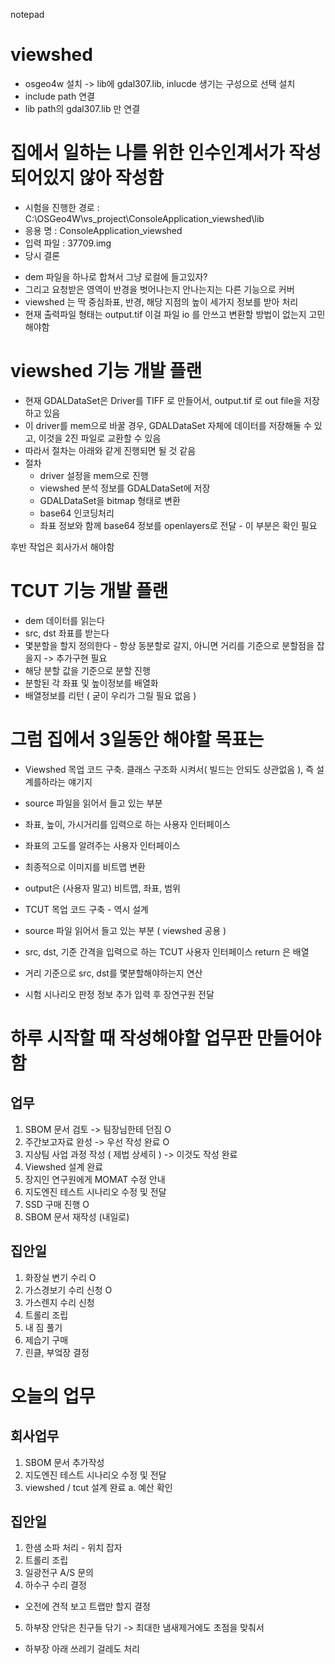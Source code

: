 notepad

# viewshed
- osgeo4w 설치 -> lib에 gdal307.lib, inlucde 생기는 구성으로 선택 설치
- include path 연결
- lib path의 gdal307.lib 만 연결


# 집에서 일하는 나를 위한 인수인계서가 작성되어있지 않아 작성함

- 시험을 진행한 경로 : C:\OSGeo4W\vs_project\ConsoleApplication_viewshed\lib
- 응용 명 : ConsoleApplication_viewshed
- 입력 파일 : 37709.img
- 당시 결론
 *  dem 파일을 하나로 합쳐서 그냥 로컬에 들고있자?
 * 그리고 요청받은 영역이 반경을 벗어나는지 안나는지는 다른 기능으로 커버
 * viewshed 는 딱 중심좌표, 반경, 해당 지점의 높이 세가지 정보를 받아 처리
 * 현재 출력파일 형태는 output.tif 이걸 파일 io 를 안쓰고 변환할 방법이 없는지 고민해야함


# viewshed 기능 개발 플랜
 - 현재 GDALDataSet은 Driver를 TIFF 로 만들어서, output.tif 로 out file을 저장하고 있음
 - 이 driver를 mem으로 바꿀 경우, GDALDataSet 자체에 데이터를 저장해둘 수 있고, 이것을 2진 파일로 교환할 수 있음
 - 따라서 절차는 아래와 같게 진행되면 될 것 같음
 - 절차
   * driver 설정을 mem으로 진행
   * viewshed 분석 정보를 GDALDataSet에 저장
   * GDALDataSet을 bitmap 형태로 변환
   * base64 인코딩처리
   * 좌표 정보와 함께 base64 정보를 openlayers로 전달 - 이 부분은 확인 필요

후반 작업은 회사가서 해야함


# TCUT 기능 개발 플랜
 - dem 데이터를 읽는다
 - src, dst 좌표를 받는다
 - 몇분할을 할지 정의한다 - 항상 동분할로 갈지, 아니면 거리를 기준으로 분할점을 잡을지 -> 추가구현 필요
 - 해당 분할 값을 기준으로 분할 진행
 - 분할된 각 좌표 및 높이정보를 배열화
 - 배열정보를 리턴 ( 굳이 우리가 그릴 필요 없음 )



# 그럼 집에서 3일동안 해야할 목표는
 - Viewshed 목업 코드 구축. 클래스 구조화 시켜서( 빌드는 안되도 상관없음 ), 즉 설계를하라는 얘기지
  - source 파일을 읽어서 들고 있는 부분
  - 좌표, 높이, 가시거리를 입력으로 하는 사용자 인터페이스
  - 좌표의 고도를 알려주는 사용자 인터페이스
  - 최종적으로 이미지를 비트맵 변환
  - output은 (사용자 말고) 비트맵, 좌표, 범위
 - TCUT 목업 코드 구축 - 역시 설계
  - source 파일 읽어서 들고 있는 부분 ( viewshed 공용 )
  - src, dst, 기준 간격을 입력으로 하는 TCUT 사용자 인터페이스 return 은 배열
  - 거리 기준으로 src, dst를 몇분할해야하는지 연산


 - 시험 시나리오 판정 정보 추가 입력 후 장연구원 전달



# 하루 시작할 때 작성해야할 업무판 만들어야함

## 업무
1. SBOM 문서 검토 -> 팀장님한테 던짐 O
2. 주간보고자료 완성 -> 우선 작성 완료 O
3. 지상팀 사업 과정 작성 ( 제법 상세히 ) -> 이것도 작성 완료
4. Viewshed 설계 완료
5. 장지인 연구원에게 MOMAT 수정 안내
6. 지도엔진 테스트 시나리오 수정 및 전달
7. SSD 구매 진행 O
8. SBOM 문서 재작성 (내일로)

## 집안일
1. 화장실 변기 수리 O
2. 가스경보기 수리 신청 O
3. 가스렌지 수리 신청 
4. 트롤리 조립 
5. 내 짐 풀기 
6. 제습기 구매 
7. 린클, 부엌장 결정 


# 오늘의 업무

## 회사업무
1. SBOM 문서 추가작성
2. 지도엔진 테스트 시나리오 수정 및 전달
3. viewshed / tcut 설계 완료
a. 예산 확인

## 집안일
1. 한샘 소파 처리 - 위치 잡자
2. 트롤리 조립
3. 일광전구 A/S 문의
4. 하수구 수리 결정
 - 오전에 견적 보고 트랩만 할지 결정
5. 하부장 안닦은 친구들 닦기 -> 최대한 냄새제거에도 초점을 맞춰서
 - 하부장 아래 쓰레기 걸레도 처리
